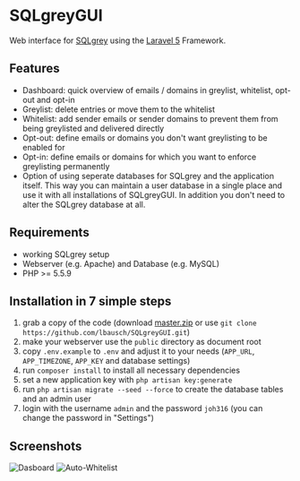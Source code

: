 SQLgreyGUI
==========

Web interface for [SQLgrey](http://sqlgrey.sourceforge.net/) using the [Laravel 5](http://laravel.com/) Framework.

## Features
* Dashboard: quick overview of emails / domains in greylist, whitelist, opt-out and opt-in
* Greylist: delete entries or move them to the whitelist
* Whitelist: add sender emails or sender domains to prevent them from being greylisted and delivered directly
* Opt-out: define emails or domains you don't want greylisting to be enabled for
* Opt-in: define  emails or domains for which you want to enforce greylisting permanently
* Option of using seperate databases for SQLgrey and the application itself. This way you can maintain a user database in a single place and use it with all installations of SQLgreyGUI. In addition you don't need to alter the SQLgrey database at all.


## Requirements
* working SQLgrey setup
* Webserver (e.g. Apache) and Database (e.g. MySQL)
* PHP >= 5.5.9


## Installation in 7 simple steps
1. grab a copy of the code (download [master.zip](https://github.com/lbausch/SQLgreyGUI/archive/master.zip) or use `git clone https://github.com/lbausch/SQLgreyGUI.git`)
2. make your webserver use the `public` directory as document root
3. copy `.env.example` to `.env` and adjust it to your needs (`APP_URL`, `APP_TIMEZONE`, `APP_KEY` and database settings)
4. run `composer install` to install all necessary dependencies
5. set a new application key with `php artisan key:generate`
6. run `php artisan migrate --seed --force` to create the database tables and an admin user
7. login with the username `admin` and the password `joh316` (you can change the password in "Settings")


## Screenshots
![Dasboard](/../screenshots/dashboard.png?raw=true "Dashboard")
![Auto-Whitelist](/../screenshots/auto-whitelist.png?raw=true "Auto-Whitelist")
